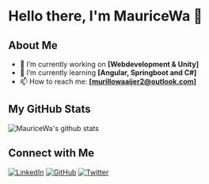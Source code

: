# Hello there, I'm MauriceWa 👋

## About Me
- 🔭 I’m currently working on **[Webdevelopment & Unity]**
- 🌱 I’m currently learning **[Angular, Springboot and C#]**
- 📫 How to reach me: **[murillowaaijer2@outlook.com]**

## My GitHub Stats
![MauriceWa's github stats](https://github-readme-stats.vercel.app/api?username=MauriceWa&show_icons=true&theme=radical)

<!-- ## Languages and Tools:
[![](https://img.shields.io/badge/OS-Windows-0078D6?style=for-the-badge&logo=windows&logoColor=white)](#)
[![](https://img.shields.io/badge/Code-Python-blue?style=flat-square&logo=python)](#)
[![](https://img.shields.io/badge/Code-JavaScript-blue?style=flat-square&logo=javascript)](#)


## Current Projects
- [Unity]([repository-link](https://github.com/MauriceWa/Profile)) - Developing scripts for an RTS game. -->

## Connect with Me
[![LinkedIn][3.2]][3]
[![GitHub][6.2]][6]
[![Twitter][1.2]][1]

<!-- Icons -->

[1.2]: http://i.imgur.com/wWzX9uB.png 
[3.2]: https://raw.githubusercontent.com/MartinHeinz/MartinHeinz/master/linkedin-3-16.png 
[6.2]: http://i.imgur.com/9I6NRUm.png 

<!-- Links to social media accounts -->

[1]: https://twitter.com/BladeKrayo68644
[3]: https://www.linkedin.com/in/maurice-waaijer-6b2789291/
[6]: http://www.github.com/MauriceWa
